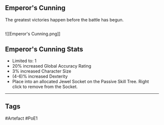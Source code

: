 ## Emperor's Cunning
The greatest victories happen
before the battle has begun.
##
![[Emperor's Cunning.png]]
## Emperor's Cunning Stats
- Limited to: 1
- 20% increased Global Accuracy Rating
- 3% increased Character Size
- (4-6)% increased Dexterity
- Place into an allocated Jewel Socket on the Passive Skill Tree. Right click to remove from the Socket.


---
## Tags
#Artefact
#PoE1